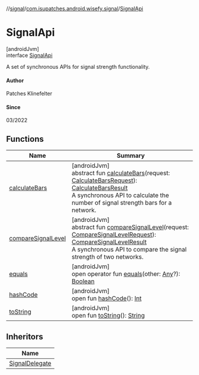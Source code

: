 //[signal](../../../index.md)/[com.isupatches.android.wisefy.signal](../index.md)/[SignalApi](index.md)

# SignalApi

[androidJvm]\
interface [SignalApi](index.md)

A set of synchronous APIs for signal strength functionality.

#### Author

Patches Klinefelter

#### Since

03/2022

## Functions

| Name | Summary |
|---|---|
| [calculateBars](calculate-bars.md) | [androidJvm]<br>abstract fun [calculateBars](calculate-bars.md)(request: [CalculateBarsRequest](../../com.isupatches.android.wisefy.signal.entities/-calculate-bars-request/index.md)): [CalculateBarsResult](../../com.isupatches.android.wisefy.signal.entities/-calculate-bars-result/index.md)<br>A synchronous API to calculate the number of signal strength bars for a network. |
| [compareSignalLevel](compare-signal-level.md) | [androidJvm]<br>abstract fun [compareSignalLevel](compare-signal-level.md)(request: [CompareSignalLevelRequest](../../com.isupatches.android.wisefy.signal.entities/-compare-signal-level-request/index.md)): [CompareSignalLevelResult](../../com.isupatches.android.wisefy.signal.entities/-compare-signal-level-result/index.md)<br>A synchronous API to compare the signal strength of two networks. |
| [equals](../../com.isupatches.android.wisefy.signal.entities/-compare-signal-level-result/index.md#585090901%2FFunctions%2F1816002514) | [androidJvm]<br>open operator fun [equals](../../com.isupatches.android.wisefy.signal.entities/-compare-signal-level-result/index.md#585090901%2FFunctions%2F1816002514)(other: [Any](https://kotlinlang.org/api/latest/jvm/stdlib/kotlin/-any/index.html)?): [Boolean](https://kotlinlang.org/api/latest/jvm/stdlib/kotlin/-boolean/index.html) |
| [hashCode](../../com.isupatches.android.wisefy.signal.entities/-compare-signal-level-result/index.md#1794629105%2FFunctions%2F1816002514) | [androidJvm]<br>open fun [hashCode](../../com.isupatches.android.wisefy.signal.entities/-compare-signal-level-result/index.md#1794629105%2FFunctions%2F1816002514)(): [Int](https://kotlinlang.org/api/latest/jvm/stdlib/kotlin/-int/index.html) |
| [toString](../../com.isupatches.android.wisefy.signal.entities/-compare-signal-level-result/index.md#1616463040%2FFunctions%2F1816002514) | [androidJvm]<br>open fun [toString](../../com.isupatches.android.wisefy.signal.entities/-compare-signal-level-result/index.md#1616463040%2FFunctions%2F1816002514)(): [String](https://kotlinlang.org/api/latest/jvm/stdlib/kotlin/-string/index.html) |

## Inheritors

| Name |
|---|
| [SignalDelegate](../-signal-delegate/index.md) |
